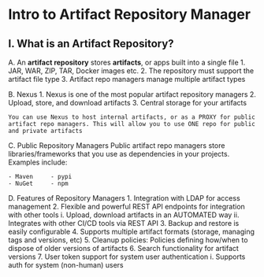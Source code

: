 # Intro to Artifact Repository Manager

## I. What is an Artifact Repository?

A. An **artifact repository** stores **artifacts**, or apps built into a single file
    1. JAR, WAR, ZIP, TAR, Docker images etc.
    2. The repository must support the artifact file type
    3. Artifact repo managers manage multiple artifact types

B. Nexus
    1. Nexus is one of the most popular artifact repository managers
    2. Upload, store, and download artifacts
    3. Central storage for your artifacts

    You can use Nexus to host internal artifacts, or as a PROXY for public artifact repo managers. This will allow you to use ONE repo for public and private artifacts

C. Public Repository Managers
    Public artifact repo managers store libraries/frameworks that you use as dependencies in your projects. Examples include:
    
    - Maven     - pypi
    - NuGet     - npm

D. Features of Repository Managers
    1. Integration with LDAP for access management
    2. Flexible and powerful REST API endpoints for integration with other tools
        i. Upload, download artifacts in an AUTOMATED way
        ii. Integrates with other CI/CD tools via REST API
    3. Backup and restore is easily configurable
    4. Supports multiple artifact formats (storage, managing tags and versions, etc)
    5. Cleanup policies: Policies defining how/when to dispose of older versions of artifacts
    6. Search functionality for artifact versions
    7. User token support for system user authentication
        i. Supports auth for system (non-human) users